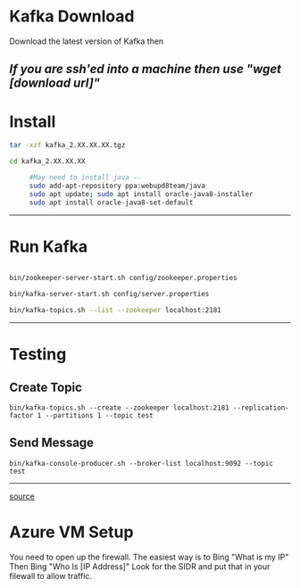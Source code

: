 

# Kafka Download

Download the latest version of Kafka then
      
 *If you are ssh'ed into a machine then use "wget [download url]"*
---
# Install
```sh      
tar -xzf kafka_2.XX.XX.XX.tgz

cd kafka_2.XX.XX.XX

     #May need to install java --
     sudo add-apt-repository ppa:webupd8team/java
     sudo apt update; sudo apt install oracle-java8-installer
     sudo apt install oracle-java8-set-default

```
---
# Run Kafka

```sh

bin/zookeeper-server-start.sh config/zookeeper.properties

bin/kafka-server-start.sh config/server.properties

bin/kafka-topics.sh --list --zookeeper localhost:2181

```

---

# Testing

## Create Topic

``` 
bin/kafka-topics.sh --create --zookeeper localhost:2181 --replication-factor 1 --partitions 1 --topic test
```
## Send Message
```
bin/kafka-console-producer.sh --broker-list localhost:9092 --topic test
```
---
[source](https://kafka.apache.org/quickstart)









# Azure VM Setup
You need to open up the firewall.
The easiest way is to Bing "What is my IP"
Then Bing "Who Is [IP Address]"
Look for the SIDR and put that in your filewall to allow traffic.

